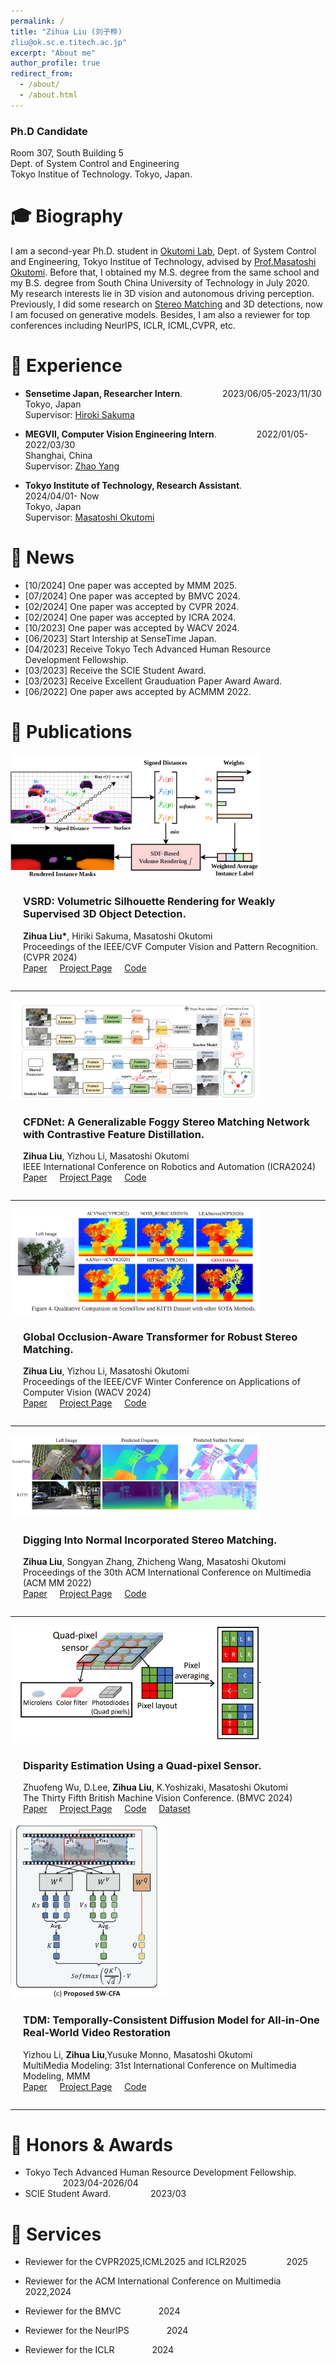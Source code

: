 ```yaml
---
permalink: /
title: "Zihua Liu (刘子桦) 
zliu@ok.sc.e.titech.ac.jp"
excerpt: "About me"
author_profile: true
redirect_from: 
  - /about/
  - /about.html
---
```


### Ph.D Candidate
Room 307, South Building 5  
Dept. of System Control and Engineering  
Tokyo Institue of Technology.
Tokyo, Japan.


🎓 Biography
======
I am a second-year Ph.D. student in [Okutomi Lab](http://www.ok.sc.e.titech.ac.jp/), Dept. of System Control and Engineering, Tokyo Institue of Technology, advised by [Prof.Masatoshi Okutomi](http://www.ok.sc.e.titech.ac.jp/mem/mxo/okutomi.html). Before that, I obtained my M.S. degree from the same school and my B.S. degree from South China University of Technology in July 2020.   
My research interests lie in 3D vision and autonomous driving perception. Previously, I did some research on [Stereo Matching](http://www.ok.sc.e.titech.ac.jp/res/DeepSM/main.html) and 3D detections, now I am focused on generative models. Besides, I am also a reviewer for top conferences including NeurIPS, ICLR, ICML,CVPR, etc.


💼 Experience
======
*  **Sensetime Japan, Researcher Intern**.  &emsp;&emsp;&emsp;&emsp; 2023/06/05-2023/11/30          
   Tokyo, Japan  
   Supervisor: [Hiroki Sakuma](https://www.linkedin.com/in/hiroki-sakuma-9a20a4255/?originalSubdomain=jp)  

*  **MEGVII, Computer Vision Engineering Intern**.  &emsp;&emsp;&emsp;&emsp; 2022/01/05-2022/03/30  
   Shanghai, China  
   Supervisor: [Zhao Yang]() 

*  **Tokyo Institute of Technology, Research Assistant**.  &emsp;&emsp;&emsp;&emsp; 2024/04/01- Now  
   Tokyo, Japan  
   Supervisor: [Masatoshi Okutomi](http://www.ok.sc.e.titech.ac.jp/mem/mxo/okutomi-j.html) 


🔔 News
======
* [10/2024] One paper was accepted by MMM 2025.
* [07/2024] One paper was accepted by BMVC 2024.
* [02/2024] One paper was accepted by CVPR 2024.
* [02/2024] One paper was accepted by ICRA 2024.
* [10/2023] One paper was accepted by WACV 2024. 
* [06/2023] Start Intership at SenseTime Japan.
* [04/2023] Receive Tokyo Tech Advanced Human Resource Development Fellowship.
* [03/2023] Receive the SCIE Student Award. 
* [03/2023] Receive Excellent Grauduation Paper Award Award.
* [06/2022] One paper aws accepted by ACMMM 2022.


📝  Publications 
======
<div style="display: flex; flex-wrap: wrap; align-items: center;">
    <div style="flex: 1 1 300px;">
        <img src="../images/vsrd_cvpr24.jpg" alt="CVPR 2024" style="width: 100%; max-width: 400px;"/>
    </div>
    <div style="flex: 1 1 300px; margin-left: 20px;">
        <h3>VSRD: Volumetric Silhouette Rendering for Weakly Supervised 3D Object Detection. </h3>
        <p><b>Zihua Liu*</b>, Hiriki Sakuma, Masatoshi Okutomi<br>  Proceedings of the IEEE/CVF Computer Vision and Pattern Recognition. (CVPR 2024)  <br> <a href="https://arxiv.org/abs/2404.00149">Paper</a>  &nbsp; &nbsp;   <a href="http://www.ok.sc.e.titech.ac.jp/res/VSRD/">Project Page</a> &nbsp; &nbsp; <a href="https://github.com/skmhrk1209/VSRD">Code</a>
        </p>
    </div>
</div>

---

<div style="display: flex; flex-wrap: wrap; align-items: center;">
    <div style="flex: 1 1 300px;">
        <img src="../images/icra2024.png" alt="ICRA 2024" style="width: 100%; max-width: 400px;"/>
    </div>
    <div style="flex: 1 1 300px; margin-left: 20px;">
        <h3>CFDNet: A Generalizable Foggy Stereo Matching Network with Contrastive Feature Distillation. </h3>
        <p><b>Zihua Liu</b>, Yizhou Li, Masatoshi Okutomi<br>  IEEE International Conference on Robotics and Automation (ICRA2024)  <br> <a href="https://arxiv.org/abs/2402.18181">Paper</a>  &nbsp; &nbsp;   <a href="http://www.ok.sc.e.titech.ac.jp/res/FStereo/icra2024.html">Project Page</a> &nbsp; &nbsp; <a href="http://www.ok.sc.e.titech.ac.jp/res/FStereo/icra2024.html">Code</a>
        </p>
    </div>
</div>

---

<div style="display: flex; flex-wrap: wrap; align-items: center;">
    <div style="flex: 1 1 300px;">
        <img src="../images/wacv24.png" alt="Wacv 2024" style="width: 100%; max-width: 400px; height: 5%; max-height: 280px"/>
    </div>
    <div style="flex: 1 1 300px; margin-left: 20px;">
        <h3>Global Occlusion-Aware Transformer for Robust Stereo Matching. </h3>
        <p><b>Zihua Liu</b>, Yizhou Li, Masatoshi Okutomi <br>  Proceedings of the IEEE/CVF Winter Conference on Applications of Computer Vision (WACV 2024)  <br> <a href="https://arxiv.org/abs/2402.18181">Paper</a>  &nbsp; &nbsp;   <a href="https://openaccess.thecvf.com/content/WACV2024/html">Project Page</a> &nbsp; &nbsp; <a href="https://github.com/Magicboomliu/GOAT">Code</a>
        </p>
    </div>
</div>

---

<div style="display: flex; flex-wrap: wrap; align-items: center;">
    <div style="flex: 1 1 300px;">
        <img src="../images/acmmm22.png" alt="Wacv 2024" style="width: 100%; max-width: 400px; height: 5%; max-height: 280px"/>
    </div>
    <div style="flex: 1 1 300px; margin-left: 20px;">
        <h3>Digging Into Normal Incorporated Stereo Matching.  </h3>
        <p><b>Zihua Liu</b>, Songyan Zhang, Zhicheng Wang, Masatoshi Okutomi<br> Proceedings of the 30th ACM International Conference on Multimedia (ACM MM 2022) <br> <a href="https://dl.acm.org/doi/abs/10.1145/3503161.3548312">Paper</a>  &nbsp; &nbsp;   <a href="http://www.ok.sc.e.titech.ac.jp/res/DeepSM/acmmm22.html">Project Page</a> &nbsp; &nbsp; <a href="https://github.com/Magicboomliu/NINet">Code</a>
        </p>
    </div>
</div>

---



<div style="display: flex; flex-wrap: wrap; align-items: center;">
    <div style="flex: 1 1 300px;">
        <img src="../images/bmvc24.png" alt="BMVC24" style="width: 100%; max-width: 400px; height: 5%; max-height: 280px"/>
    </div>
    <div style="flex: 1 1 300px; margin-left: 20px;">
        <h3>Disparity Estimation Using a Quad-pixel Sensor. </h3>
        <p>Zhuofeng Wu, D.Lee, <b>Zihua Liu</b>, K.Yoshizaki, Masatoshi Okutomi <br> The Thirty Fifth British Machine Vision Conference. (BMVC 2024)  <br> <a href="https://arxiv.org/abs/2409.00665">Paper</a>  &nbsp; &nbsp;   <a href="http://www.ok.sc.e.titech.ac.jp/res/QP/index.html">Project Page</a> &nbsp; &nbsp; <a href="https://github.com/Zhuofeng-Wu/QPDNet">Code</a>  &nbsp; &nbsp; <a href="https://www.dropbox.com/scl/fi/0sijedbg2kdqetmw16s9t/QP-Data-Zhuofeng-Wu.zip?rlkey=m33xsb70b4ivk0riyvg4fgk2u&e=1&st=k2fn4zkq&dl=0">Dataset</a>
        </p>
    </div>
</div>


<div style="display: flex; flex-wrap: wrap; align-items: center;">
    <div style="flex: 1 1 300px;">
        <img src="../images/tdm.png" alt="MMM25" style="width: 100%; max-width: 250px; height: 5%; max-height: 280px"/>
    </div>
    <div style="flex: 1 1 300px; margin-left: 20px;">
        <h3>TDM: Temporally-Consistent Diffusion Model for All-in-One Real-World Video Restoration </h3>
        <p>Yizhou Li, <b>Zihua Liu</b>,Yusuke Monno, Masatoshi Okutomi <br> MultiMedia Modeling: 31st International Conference on Multimedia Modeling, MMM <br> <a href="https://link.springer.com/chapter/10.1007/978-981-96-2071-5_12">Paper</a>  &nbsp; &nbsp;   <a href="http://www.ok.sc.e.titech.ac.jp/res/TDM/index.html">Project Page</a> &nbsp; &nbsp; <a href="https://github.com/Yizhou-Li-CV/TDM">Code</a>  
        </p>
    </div>
</div>


---



🏅 Honors & Awards 
======
*  Tokyo Tech Advanced Human Resource Development Fellowship. &emsp;&emsp;&emsp;&emsp; 2023/04-2026/04  
*  SCIE Student Award. &emsp;&emsp;&emsp;&emsp; 2023/03 

🤝  Services
======

* Reviewer for the CVPR2025,ICML2025 and ICLR2025  &emsp;&emsp;&emsp;&emsp; 2025                  


* Reviewer for the ACM International Conference on Multimedia  &emsp;&emsp;&emsp;&emsp; 2022,2024                  

* Reviewer for the BMVC  &emsp;&emsp;&emsp;&emsp;2024   

* Reviewer for the NeurIPS &emsp;&emsp;&emsp;&emsp;2024   

* Reviewer for the ICLR &emsp;&emsp;&emsp;&emsp;2024   


